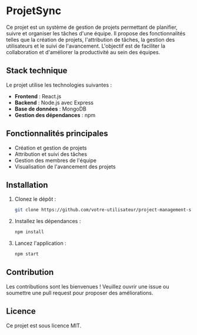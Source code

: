 # ProjetSync

Ce projet est un système de gestion de projets permettant de planifier, suivre et organiser les tâches d'une équipe. Il propose des fonctionnalités telles que la création de projets, l'attribution de tâches, la gestion des utilisateurs et le suivi de l'avancement. L'objectif est de faciliter la collaboration et d'améliorer la productivité au sein des équipes.

## Stack technique

Le projet utilise les technologies suivantes :
- **Frontend** : React.js
- **Backend** : Node.js avec Express
- **Base de données** : MongoDB
- **Gestion des dépendances** : npm

## Fonctionnalités principales

- Création et gestion de projets
- Attribution et suivi des tâches
- Gestion des membres de l'équipe
- Visualisation de l'avancement des projets

## Installation

1. Clonez le dépôt :
    ```bash
    git clone https://github.com/votre-utilisateur/project-management-system.git
    ```
2. Installez les dépendances :
    ```bash
    npm install
    ```
3. Lancez l'application :
    ```bash
    npm start
    ```

## Contribution

Les contributions sont les bienvenues ! Veuillez ouvrir une issue ou soumettre une pull request pour proposer des améliorations.

## Licence

Ce projet est sous licence MIT.
